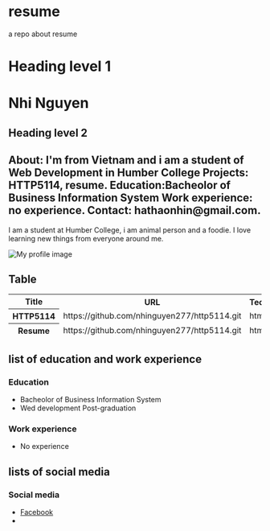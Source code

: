 # resume
a repo about resume
# Heading level 1
<h1>Nhi Nguyen</h1>

## Heading level 2
<h2>
About: I'm from Vietnam and i am a student of Web Development in Humber College
Projects:  HTTP5114, resume.
Education:Bacheolor of Business Information System
Work experience: no experience.
Contact: hathaonhin@gmail.com.
</h2>

<p>I am a student at Humber College, i am animal person and a foodie. I love learning new things from everyone around me.</p>

![My profile image](/HTTP/resume/image.jpg "San Juan Mountains")

## Table
<table>
<thead>
    <tr>
        <th>Title</th>
        <th>URL</th>
        <th>Technology</th>
    </tr>
    <tr>
        <th> HTTP5114</th>
        <td>https://github.com/nhinguyen277/http5114.git</td>
        <td>html</td>
    </tr>
    <tr>
        <th>Resume</th>
        <td>https://github.com/nhinguyen277/http5114.git</td>
        <td>html</td>
    </tr>
</thead>
</table>

## list of education and work experience
<h3>Education</h3>
<ul>
    <li>Bacheolor of Business Information System</li>
    <li>Wed development Post-graduation</li>
</ul>

<h3>Work experience</h3>
<ul>
    <li>No experience</li>
</ul>

## lists of social media

<h3>Social media</h3>

<ul>
<li><a href="https://www.facebook.com/nguyenhathao.nhi">Facebook</a><li>
</ul>





